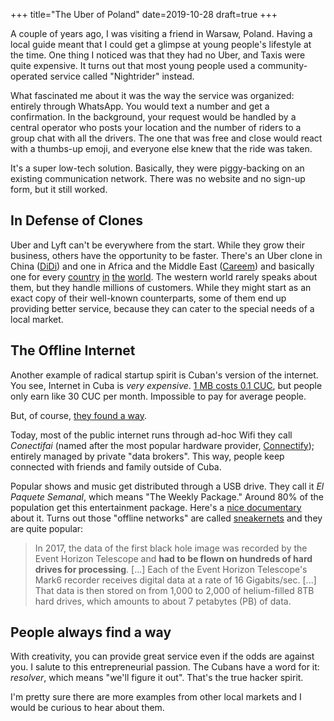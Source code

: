 +++
title="The Uber of Poland"
date=2019-10-28
draft=true
+++

A couple of years ago, I was visiting a friend in Warsaw, Poland. Having a local
guide meant that I could get a glimpse at young people's lifestyle at the time.
One thing I noticed was that they had no Uber, and Taxis were quite expensive.
It turns out that most young people used a community-operated service called
"Nightrider" instead.

What fascinated me about it was the way the service was organized: entirely
through WhatsApp. You would text a number and get a confirmation. In the
background, your request would be handled by a central operator who posts your
location and the number of riders to a group chat with all the drivers. The one
that was free and close would react with a thumbs-up emoji, and everyone else knew that
the ride was taken.

It's a super low-tech solution. Basically, they were piggy-backing on an existing
communication network. There was no website and no sign-up form, but it still
worked.

## In Defense of Clones

Uber and Lyft can't be everywhere from the start. While they grow their
business, others have the opportunity to be faster. There's an Uber clone in
China ([DiDi](http://didichuxing.com])) and one in Africa and the Middle East
([Careem](https://www.careem.com/en-ae/)) and basically one for every
[country](https://gett.com/il/)
[in](https://www.cnbc.com/2019/04/11/uber-s-1-risk-factors-competitors-deleteuber-campaign-reputation.html)
[the](https://taxi.yandex.ru/) [world](https://www.gojek.com/). The western
world rarely speaks about them, but they handle millions of customers. While
they might start as an exact copy of their well-known counterparts, some of them
end up providing better service, because they can cater to the special needs of
a local market.

## The Offline Internet

Another example of radical startup spirit is Cuban's version of the internet.
You see, Internet in Cuba is _very expensive_. [1 MB costs 0.1
CUC](https://blog.fonoma.com/mobile-internet-cuba-f4e9a66c69d9), but people only
earn like 30 CUC per month. Impossible to pay for average people.

But, of course, [they found a
way](https://slate.com/technology/2019/10/cuba-connectify-connecifai-internet-etecsa.html).

Today, most of the public internet runs through ad-hoc Wifi they call
_Conectifai_ (named after the most popular hardware provider,
[Connectify](https://www.connectify.me/)); entirely managed by private "data
brokers". This way, people keep connected with friends and family outside of
Cuba.

Popular shows and music get distributed through a USB drive. They call it _El
Paquete Semanal_, which means "The Weekly Package." Around 80% of the population
get this entertainment package. Here's a [nice
documentary](https://www.youtube.com/watch?v=tpegk0V-hEw) about it.
Turns out those "offline networks" are called
[sneakernets](https://en.wikipedia.org/wiki/Sneakernet) and they are quite
popular:

> In 2017, the data of the first black hole image was recorded by the Event
> Horizon Telescope and **had to be flown on hundreds of hard drives for
> processing**. [...] Each of the Event Horizon Telescope's Mark6 recorder
> receives digital data at a rate of 16 Gigabits/sec. [...] That data is then
> stored on from 1,000 to 2,000 of helium-filled 8TB hard drives, which amounts
> to about 7 petabytes (PB) of data.

## People always find a way

With creativity, you can provide great service even if the odds are against you.
I salute to this entrepreneurial passion. The Cubans have a word for it:
_resolver_, which means "we'll figure it out". That's the true hacker spirit.

I'm pretty sure there are more examples from other local markets and I would be
curious to hear about them.
